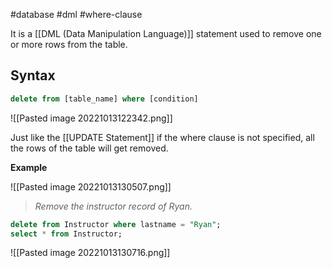 #database #dml #where-clause 

It is a [[DML (Data Manipulation Language)]] statement used to remove one or more rows from the table.


## Syntax

```sql
delete from [table_name] where [condition]
```

![[Pasted image 20221013122342.png]]

Just like the [[UPDATE Statement]] if the where clause is not specified, all the rows of the table will get removed. 

**Example**

![[Pasted image 20221013130507.png]]

>_Remove the instructor record of Ryan._


```sql
delete from Instructor where lastname = "Ryan";
select * from Instructor;

```

![[Pasted image 20221013130716.png]]


